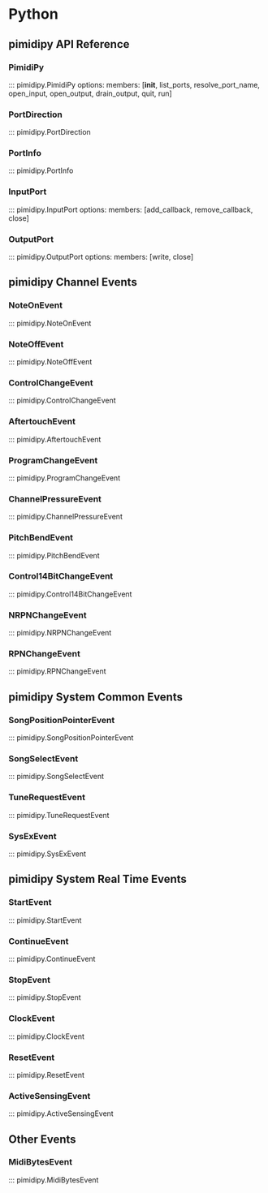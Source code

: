 # Python

## pimidipy API Reference

### PimidiPy

::: pimidipy.PimidiPy
	options:
		members: [__init__, list_ports, resolve_port_name, open_input, open_output, drain_output, quit, run]

### PortDirection

::: pimidipy.PortDirection

### PortInfo

::: pimidipy.PortInfo

### InputPort

::: pimidipy.InputPort
	options:
		members: [add_callback, remove_callback, close]

### OutputPort

::: pimidipy.OutputPort
	options:
		members: [write, close]

## pimidipy Channel Events

### NoteOnEvent

::: pimidipy.NoteOnEvent

### NoteOffEvent

::: pimidipy.NoteOffEvent

### ControlChangeEvent

::: pimidipy.ControlChangeEvent

### AftertouchEvent

::: pimidipy.AftertouchEvent

### ProgramChangeEvent

::: pimidipy.ProgramChangeEvent

### ChannelPressureEvent

::: pimidipy.ChannelPressureEvent

### PitchBendEvent

::: pimidipy.PitchBendEvent

### Control14BitChangeEvent

::: pimidipy.Control14BitChangeEvent

### NRPNChangeEvent

::: pimidipy.NRPNChangeEvent

### RPNChangeEvent

::: pimidipy.RPNChangeEvent

## pimidipy System Common Events

### SongPositionPointerEvent

::: pimidipy.SongPositionPointerEvent

### SongSelectEvent

::: pimidipy.SongSelectEvent

### TuneRequestEvent

::: pimidipy.TuneRequestEvent

### SysExEvent

::: pimidipy.SysExEvent

## pimidipy System Real Time Events

### StartEvent

::: pimidipy.StartEvent

### ContinueEvent

::: pimidipy.ContinueEvent

### StopEvent

::: pimidipy.StopEvent

### ClockEvent

::: pimidipy.ClockEvent

### ResetEvent

::: pimidipy.ResetEvent

### ActiveSensingEvent

::: pimidipy.ActiveSensingEvent

## Other Events

### MidiBytesEvent

::: pimidipy.MidiBytesEvent
